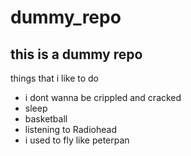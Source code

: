 # dummy_repo

## __this is a dummy repo__<br>
things that i like to do
* i dont wanna be crippled and cracked
* sleep
* basketball
* listening to Radiohead
* i used to fly like peterpan
